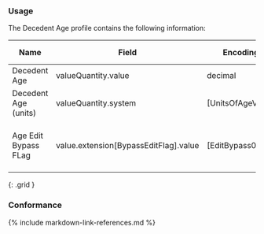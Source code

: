 ### Usage

The Decedent Age profile contains the following information:


| **Name** |  **Field**   |  **Encoding**  |  **IJE Field Name(s)**  |
| ---------------| ------------------------ | ------------- | ------------------- |
| Decedent Age   | valueQuantity.value  | decimal  | AGE  |
| Decedent Age (units)   | valueQuantity.system  | [UnitsOfAgeVS] | AGE_TYPE  |
| Age Edit Bypass FLag | value.extension[BypassEditFlag].value | [EditBypass01VS] | AGE_BYPASS  -- if extension not specified, blank   |
{: .grid }


### Conformance


{% include markdown-link-references.md %}

